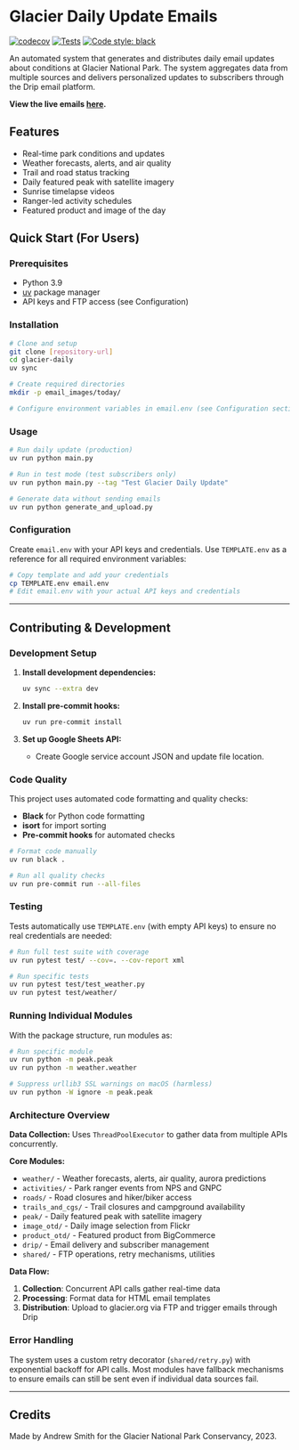 # Glacier Daily Update Emails

[![codecov](https://codecov.io/github/amerorchis/glacier_daily/graph/badge.svg?token=JS85YV7E68)](https://codecov.io/github/amerorchis/glacier_daily) [![Tests](https://github.com/amerorchis/glacier_daily/actions/workflows/tests.yml/badge.svg)](https://github.com/amerorchis/glacier_daily/actions/workflows/tests.yml) [![Code style: black](https://img.shields.io/badge/code%20style-black-000000.svg)](https://github.com/psf/black)

An automated system that generates and distributes daily email updates about conditions at Glacier National Park. The system aggregates data from multiple sources and delivers personalized updates to subscribers through the Drip email platform.

**View the live emails [here](https://glacier.org/glacier-daily-updates-signup/#iFrame1).**

## Features

- Real-time park conditions and updates
- Weather forecasts, alerts, and air quality
- Trail and road status tracking
- Daily featured peak with satellite imagery
- Sunrise timelapse videos
- Ranger-led activity schedules
- Featured product and image of the day

## Quick Start (For Users)

### Prerequisites
- Python 3.9
- [uv](https://docs.astral.sh/uv/) package manager
- API keys and FTP access (see Configuration)

### Installation
```bash
# Clone and setup
git clone [repository-url]
cd glacier-daily
uv sync

# Create required directories
mkdir -p email_images/today/

# Configure environment variables in email.env (see Configuration section)
```

### Usage
```bash
# Run daily update (production)
uv run python main.py

# Run in test mode (test subscribers only)
uv run python main.py --tag "Test Glacier Daily Update"

# Generate data without sending emails
uv run python generate_and_upload.py
```

### Configuration

Create `email.env` with your API keys and credentials. Use `TEMPLATE.env` as a reference for all required environment variables:

```bash
# Copy template and add your credentials
cp TEMPLATE.env email.env
# Edit email.env with your actual API keys and credentials
```

---

## Contributing & Development

### Development Setup

1. **Install development dependencies:**
   ```bash
   uv sync --extra dev
   ```

2. **Install pre-commit hooks:**
   ```bash
   uv run pre-commit install
   ```

3. **Set up Google Sheets API:**
   - Create Google service account JSON and update file location.

### Code Quality

This project uses automated code formatting and quality checks:

- **Black** for Python code formatting
- **isort** for import sorting
- **Pre-commit hooks** for automated checks

```bash
# Format code manually
uv run black .

# Run all quality checks
uv run pre-commit run --all-files
```

### Testing

Tests automatically use `TEMPLATE.env` (with empty API keys) to ensure no real credentials are needed:

```bash
# Run full test suite with coverage
uv run pytest test/ --cov=. --cov-report xml

# Run specific tests
uv run pytest test/test_weather.py
uv run pytest test/weather/
```

### Running Individual Modules

With the package structure, run modules as:
```bash
# Run specific module
uv run python -m peak.peak
uv run python -m weather.weather

# Suppress urllib3 SSL warnings on macOS (harmless)
uv run python -W ignore -m peak.peak
```

### Architecture Overview

**Data Collection:** Uses `ThreadPoolExecutor` to gather data from multiple APIs concurrently.

**Core Modules:**
- `weather/` - Weather forecasts, alerts, air quality, aurora predictions
- `activities/` - Park ranger events from NPS and GNPC
- `roads/` - Road closures and hiker/biker access
- `trails_and_cgs/` - Trail closures and campground availability
- `peak/` - Daily featured peak with satellite imagery
- `image_otd/` - Daily image selection from Flickr
- `product_otd/` - Featured product from BigCommerce
- `drip/` - Email delivery and subscriber management
- `shared/` - FTP operations, retry mechanisms, utilities

**Data Flow:**
1. **Collection**: Concurrent API calls gather real-time data
2. **Processing**: Format data for HTML email templates
3. **Distribution**: Upload to glacier.org via FTP and trigger emails through Drip

### Error Handling

The system uses a custom retry decorator (`shared/retry.py`) with exponential backoff for API calls. Most modules have fallback mechanisms to ensure emails can still be sent even if individual data sources fail.

---

## Credits

Made by Andrew Smith for the Glacier National Park Conservancy, 2023.
